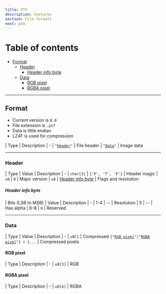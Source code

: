 ```yaml
---
title: PTF
description: textures
section: File formats
next: ptm
---
```


# Table of contents

- [Format](#format)
    - [Header](#header)
        - [Header info byte](#header-info-byte)
    - [Data](#data)
        - [RGB pixel](#rgb-pixel)
        - [RGBA pixel](#rgba-pixel)

---

## Format

- Current version is `0.0`
- File extension is `.ptf`
- Data is little endian
- LZ4F is used for compression

| Type | Description
| -
| <code>"<a href="#header">Header</a>"</code> | File header
| <code>"<a href="#data">Data</a>"</code> | Image data

---

### Header

| Type | Value | Description
| -
| `char[3]` | `{'P', 'T', 'F'}` | Header magic
| `u8` | `0` | Major version
| `u8` | [Header info byte](#header-info-byte) | Flags and resolution

##### Header info byte

| Bits \(LSB to MSB\) | Value | Description
| -
| 1-4 | -- | Resolution
| 5 | -- | Has alpha
| 6-8 | `0` | Reserved

---

### Data

| Type | Value | Description
| -
| `u8[]` | Compressed <code>{"<a href="#rgb-pixel">RGB pixel</a>"|"<a href="#rgba-pixel">RGBA pixel</a>"} × 1...</code> | Compressed pixels

#### RGB pixel

| Type | Description
| -
| `u8[3]` | RGB

#### RGBA pixel

| Type | Description
| -
| `u8[4]` | RGBA

